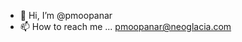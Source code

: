 - 👋 Hi, I’m @pmoopanar
- 📫 How to reach me ... pmoopanar@neoglacia.com

<!---
pmoopanar/pmoopanar is a ✨ special ✨ repository because its `README.md` (this file) appears on your GitHub profile.
You can click the Preview link to take a look at your changes.
--->
